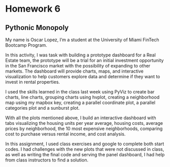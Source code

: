 # Homework 6

## Pythonic Monopoly

My name is Oscar Lopez, I’m a student at the University of Miami FinTech Bootcamp Program.

In this activity, I was task with building a prototype dashboard for a Real Estate team, the prototype will be a trial for an initial investment opportunity in the San Francisco market with the possibility of expanding to other markets. The dashboard will provide charts, maps, and interactive visualization to help customers explore data and determine if they want to invest in rental properties.

I used the skills learned in the class last week using PyViz to create bar charts, line charts, grouping charts using hvplot, creating a neighborhood map using my mapbox key, creating a parallel coordinate plot, a parallel categories plot and a sunburst plot.

With all the plots mentioned above, I build an interactive dashboard with tabs visualizing the housing units per year average, housing costs, average prices by neighborhood, the 10 most expensive neighborhoods, comparing cost to purchase versus rental income, and cost analysis.

In this assignment, I used class exercises and google to complete both start codes. I had challenges with the new plots that were not discussed in class, as well as writing the final code and serving the panel dashboard, I had help from class instructors to find a solution.
